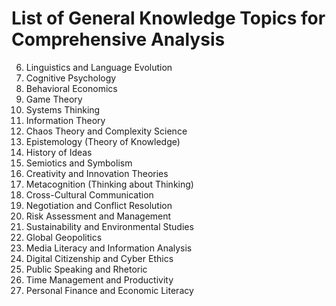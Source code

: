 # List of General Knowledge Topics for Comprehensive Analysis

6. Linguistics and Language Evolution
7. Cognitive Psychology
8. Behavioral Economics
9. Game Theory
10. Systems Thinking
11. Information Theory
12. Chaos Theory and Complexity Science
13. Epistemology (Theory of Knowledge)
14. History of Ideas
15. Semiotics and Symbolism
18. Creativity and Innovation Theories
20. Metacognition (Thinking about Thinking)
21. Cross-Cultural Communication
22. Negotiation and Conflict Resolution
23. Risk Assessment and Management
24. Sustainability and Environmental Studies
25. Global Geopolitics
26. Media Literacy and Information Analysis
27. Digital Citizenship and Cyber Ethics
28. Public Speaking and Rhetoric
29. Time Management and Productivity
30. Personal Finance and Economic Literacy
